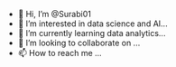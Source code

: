 - 👋 Hi, I’m @Surabi01
- 👀 I’m interested in data science and AI...
- 🌱 I’m currently learning data analytics...
- 💞️ I’m looking to collaborate on ...
- 📫 How to reach me ...

<!---
Surabi01/Surabi01 is a ✨ special ✨ repository because its `README.md` (this file) appears on your GitHub profile.
You can click the Preview link to take a look at your changes.
--->
